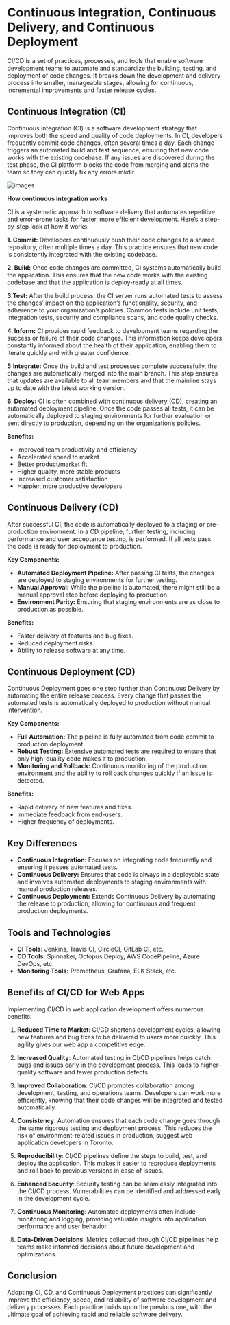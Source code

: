 # Continuous Integration, Continuous Delivery, and Continuous Deployment

CI/CD is a set of practices, processes, and tools that enable software development teams to automate and standardize the building, testing, and deployment of code changes. It breaks down the development and delivery process into smaller, manageable stages, allowing for continuous, incremental improvements and faster release cycles.

## Continuous Integration (CI)

Continuous integration (CI) is a software development strategy that improves both the speed and quality of code deployments. In CI, developers frequently commit code changes, often several times a day. Each change triggers an automated build and test sequence, ensuring that new code works with the existing codebase. If any issues are discovered during the test phase, the CI platform blocks the code from merging and alerts the team so they can quickly fix any errors.mkdir 

![images](assets/continuous-integration-server-diagram.avif)

**How continuous integration works**

CI is a systematic approach to software delivery that automates repetitive and error-prone tasks for faster, more efficient development. Here’s a step-by-step look at how it works:

**1. Commit:** 	Developers continuously push their code changes to a shared repository, often multiple times a day. This practice ensures that new code is consistently integrated with the existing codebase.

**2. Build:** 	Once code changes are committed, CI systems automatically build the application. This ensures that the new code works with the existing codebase and that the application is deploy-ready at all times.

**3.Test:** 	After the build process, the CI server runs automated tests to assess the changes’ impact on the application’s functionality, security, and adherence to your organization’s policies. Common tests include unit tests, integration tests, security and compliance scans, and code quality checks.

**4. Inform:** 	CI provides rapid feedback to development teams regarding the success or failure of their code changes. This information keeps developers constantly informed about the health of their application, enabling them to iterate quickly and with greater confidence.

**5:Integrate:** 	Once the build and test processes complete successfully, the changes are automatically merged into the main branch. This step ensures that updates are available to all team members and that the mainline stays up to date with the latest working version.

**6. Deploy:** CI is often combined with continuous delivery (CD), creating an automated deployment pipeline. Once the code passes all tests, it can be automatically deployed to staging environments for further evaluation or sent directly to production, depending on the organization’s policies.

**Benefits:**

- Improved team productivity and efficiency
- Accelerated speed to market
- Better product/market fit
- Higher quality, more stable products
- Increased customer satisfaction
- Happier, more productive developers

## Continuous Delivery (CD)

After successful CI, the code is automatically deployed to a staging or pre-production environment. In a CD pipeline, further testing, including performance and user acceptance testing, is performed. If all tests pass, the code is ready for deployment to production.

**Key Components:**
- **Automated Deployment Pipeline:** After passing CI tests, the changes are deployed to staging environments for further testing.
- **Manual Approval:** While the pipeline is automated, there might still be a manual approval step before deploying to production.
- **Environment Parity:** Ensuring that staging environments are as close to production as possible.

**Benefits:**
- Faster delivery of features and bug fixes.
- Reduced deployment risks.
- Ability to release software at any time.

## Continuous Deployment (CD)

Continuous Deployment goes one step further than Continuous Delivery by automating the entire release process. Every change that passes the automated tests is automatically deployed to production without manual intervention.

**Key Components:**
- **Full Automation:** The pipeline is fully automated from code commit to production deployment.
- **Robust Testing:** Extensive automated tests are required to ensure that only high-quality code makes it to production.
- **Monitoring and Rollback:** Continuous monitoring of the production environment and the ability to roll back changes quickly if an issue is detected.

**Benefits:**
- Rapid delivery of new features and fixes.
- Immediate feedback from end-users.
- Higher frequency of deployments.

## Key Differences

- **Continuous Integration:** Focuses on integrating code frequently and ensuring it passes automated tests.
- **Continuous Delivery:** Ensures that code is always in a deployable state and involves automated deployments to staging environments with manual production releases.
- **Continuous Deployment:** Extends Continuous Delivery by automating the release to production, allowing for continuous and frequent production deployments.

## Tools and Technologies

- **CI Tools:** Jenkins, Travis CI, CircleCI, GitLab CI, etc.
- **CD Tools:** Spinnaker, Octopus Deploy, AWS CodePipeline, Azure DevOps, etc.
- **Monitoring Tools:** Prometheus, Grafana, ELK Stack, etc.

## Benefits of CI/CD for Web Apps
Implementing CI/CD in web application development offers numerous benefits:

1. **Reduced Time to Market**: CI/CD shortens development cycles, allowing new features and bug fixes to be delivered to users more quickly. This agility gives our web app a competitive edge.

2. **Increased Quality**: Automated testing in CI/CD pipelines helps catch bugs and issues early in the development process. This leads to higher-quality software and fewer production defects.

3. **Improved Collaboration**: CI/CD promotes collaboration among development, testing, and operations teams. Developers can work more efficiently, knowing that their code changes will be integrated and tested automatically.

4. **Consistency**: Automation ensures that each code change goes through the same rigorous testing and deployment process. This reduces the risk of environment-related issues in production, suggest web application developers in Toronto.

5. **Reproducibility**: CI/CD pipelines define the steps to build, test, and deploy the application. This makes it easier to reproduce deployments and roll back to previous versions in case of issues.
6. **Enhanced Security**: Security testing can be seamlessly integrated into the CI/CD process. Vulnerabilities can be identified and addressed early in the development cycle.

7. **Continuous Monitoring**: Automated deployments often include monitoring and logging, providing valuable insights into application performance and user behavior.
8. **Data-Driven Decisions**: Metrics collected through CI/CD pipelines help teams make informed decisions about future development and optimizations.

## Conclusion

Adopting CI, CD, and Continuous Deployment practices can significantly improve the efficiency, speed, and reliability of software development and delivery processes. Each practice builds upon the previous one, with the ultimate goal of achieving rapid and reliable software delivery.
